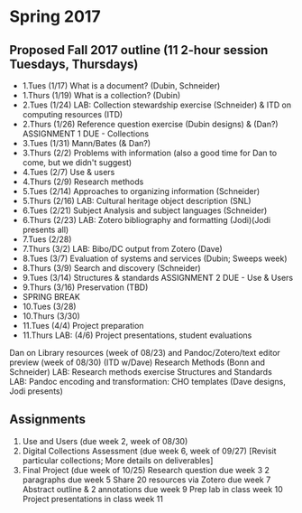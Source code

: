 # Spring 2017

## Proposed Fall 2017 outline (11 2-hour session Tuesdays, Thursdays)
- 1.Tues (1/17)  What is a document? (Dubin, Schneider)
- 1.Thurs (1/19) What is a collection? (Dubin)
- 2.Tues (1/24) LAB: Collection stewardship exercise (Schneider) & ITD on computing resources (ITD)
- 2.Thurs (1/26) Reference question exercise (Dubin designs) & (Dan?) ASSIGNMENT 1 DUE - Collections 
- 3.Tues (1/31) Mann/Bates (& Dan?) 
- 3.Thurs (2/2) Problems with information (also a good time for Dan to come, but we didn't suggest)
- 4.Tues (2/7)  Use & users            
- 4.Thurs (2/9) Research methods         
- 5.Tues (2/14) Approaches to organizing information   (Schneider)
- 5.Thurs (2/16) LAB: Cultural heritage object description (SNL)
- 6.Tues (2/21) Subject Analysis and subject languages (Schneider)
- 6.Thurs (2/23) LAB: Zotero bibliography and formatting (Jodi)(Jodi presents all)
- 7.Tues (2/28) 
- 7.Thurs (3/2) LAB: Bibo/DC output from Zotero  (Dave)
- 8.Tues (3/7) Evaluation of systems and services     (Dubin; Sweeps week)
- 8.Thurs (3/9) Search and discovery                   (Schneider)
- 9.Tues (3/14) Structures & standards ASSIGNMENT 2 DUE - Use & Users
- 9.Thurs (3/16) Preservation (TBD)
- SPRING BREAK
- 10.Tues (3/28) 
- 10.Thurs (3/30) 
- 11.Tues (4/4) Project preparation
- 11.Thurs LAB: (4/6) Project presentations, student evaluations

Dan on Library resources (week of 08/23)  and Pandoc/Zotero/text editor preview (week of 08/30) (ITD w/Dave)
Research Methods                       (Bonn and Schneider) 
LAB: Research methods exercise
Structures and Standards   
LAB: Pandoc encoding and transformation: CHO templates (Dave designs, Jodi presents)

## Assignments
1. Use and Users (due week 2, week of 08/30)
2. Digital Collections Assessment (due week 6, week of 09/27) [Revisit particular collections; More details on deliverables]
3. Final Project (due week of 10/25)
Research question due week 3
2 paragraphs due week 5
Share 20 resources via Zotero due week 7
Abstract outline & 2 annotations due week 9
Prep lab in class week 10
Project presentations in class week 11
